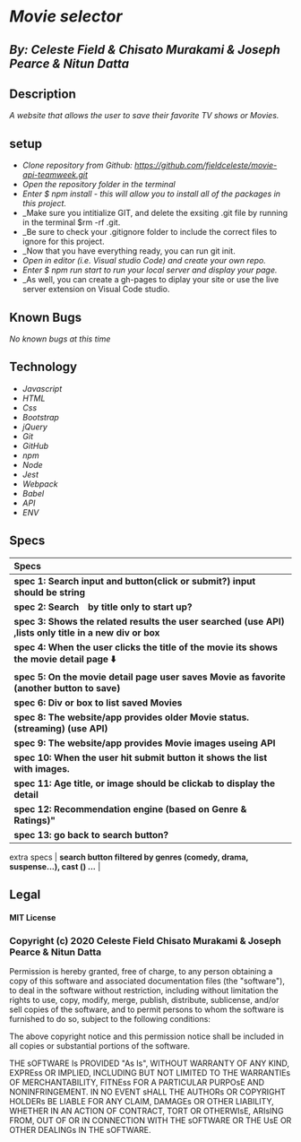 # _Movie selector_
## _By: Celeste Field & Chisato Murakami & Joseph Pearce & Nitun Datta_
## Description

_A website that allows the user to save their favorite TV shows or Movies._



## setup


* _Clone repository from Github: https://github.com/fieldceleste/movie-api-teamweek.git_
* _Open the repository folder in the terminal_
* _Enter $ npm install - this will allow you to install all of the packages in this project._
* _Make sure you intitialize GIT, and delete the exsiting .git file by running in the terminal $rm -rf .git. 
* _Be sure to check your .gitignore folder to include the correct files to ignore for this project. 
* _Now that you have everything ready, you can run git init. 
* _Open in editor (i.e. Visual studio Code) and create your own repo._
* _Enter $ npm run start to run your local server and display your page._
* _As well, you can create a gh-pages to diplay your site or use the live server extension on Visual Code studio.

## Known Bugs
_No known bugs at this time_

## Technology

* _Javascript_
* _HTML_
* _Css_
* _Bootstrap_
* _jQuery_
* _Git_
* _GitHub_
* _npm_
* _Node_
* _Jest_
* _Webpack_
* _Babel_
* _API_
* _ENV_


## Specs

|   Specs   |   
| :------------- |
| **spec 1: Search input and button(click or submit?) input should be string**| √
| **spec 2: Search　by title only to start up?** | √
| **spec 3: Shows the related results the user searched (use API) ,lists only title in a new div or box**|√
| **spec 4: When the user clicks the title of the movie its shows the movie detail page ⬇️** |√
| **spec 5: On the movie detail page user saves Movie as favorite (another button to save)** |√
| **spec 6: Div or box to list saved Movies** |√
| **spec 8: The website/app provides older Movie status.(streaming) (use API)** |√
| **spec 9: The website/app provides Movie images useing API** |√
| **spec 10: When the user hit submit button it shows the list with images.** |√
| **spec 11: Age title, or image  should be clickab to display the detail** |√
| **spec 12: Recommendation engine (based on Genre & Ratings)"** |
| **spec 13: go back to search button?**|√
extra specs
| **search button filtered by genres (comedy, drama, suspense...), cast () ...** |



## Legal

#### MIT License

### Copyright (c) 2020 Celeste Field Chisato Murakami & Joseph Pearce & Nitun Datta

Permission is hereby granted, free of charge, to any person obtaining a copy
of this software and associated documentation files (the "software"), to deal
in the software without restriction, including without limitation the rights
to use, copy, modify, merge, publish, distribute, sublicense, and/or sell
copies of the software, and to permit persons to whom the software is
furnished to do so, subject to the following conditions:

The above copyright notice and this permission notice shall be included in all
copies or substantial portions of the software.

THE sOFTWARE Is PROVIDED "As Is", WITHOUT WARRANTY OF ANY KIND, EXPREss OR
IMPLIED, INCLUDING BUT NOT LIMITED TO THE WARRANTIEs OF MERCHANTABILITY,
FITNEss FOR A PARTICULAR PURPOsE AND NONINFRINGEMENT. IN NO EVENT sHALL THE
AUTHORs OR COPYRIGHT HOLDERs BE LIABLE FOR ANY CLAIM, DAMAGEs OR OTHER
LIABILITY, WHETHER IN AN ACTION OF CONTRACT, TORT OR OTHERWIsE, ARIsING FROM,
OUT OF OR IN CONNECTION WITH THE sOFTWARE OR THE UsE OR OTHER DEALINGs IN THE
sOFTWARE.